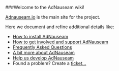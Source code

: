 ###Welcome to the AdNauseam wiki!

[Adnauseam.io](http://adnauseam.io) is the main site for the project.

Here we document and refine additional details like:

- [How to install AdNauseam](https://github.com/dhowe/AdNauseam/wiki/Installing-AdNauseam)
- [How to get involved and support AdNauseam](https://github.com/dhowe/AdNauseam/wiki/Help)
- [Frequently Asked Questions](https://github.com/dhowe/AdNauseam/wiki/FAQ)
- [A bit more about AdNauseam](https://github.com/dhowe/AdNauseam/wiki/About-AdNauseum)
- [Help us develop AdNauseam](https://github.com/dhowe/AdNauseam/wiki/Building-AdNauseam-from-source-(for-developers))
- Found a problem? Create a [ticket...](https://github.com/dhowe/AdNauseam/issues)
